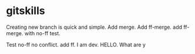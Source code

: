 # gitskills
Creating new branch is quick and simple.
Add merge.
Add ff-merge.
add ff-merge.
with no-ff test.


Test no-ff no conflict.
add ff.
I am dev.
HELLO.
What are y
